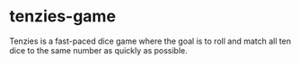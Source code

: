 # tenzies-game
Tenzies is a fast-paced dice game where the goal is to roll and match all ten dice to the same number as quickly as possible.
